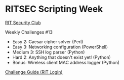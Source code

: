 # RITSEC Scripting Week
[RIT Security Club](https://ritsec.club)

Weekly Challenges #13

* Easy 2: Caesar cipher solver (Perl)
* Easy 3: Networking configuration (PowerShell)
* Medium 3: SSH log parser (Python)
* Hard 2: Anything that doesn't exist yet! (Python)
* Bonus: Wireless client MAC address logger (Python)

[Challenge Guide (RIT Login)](https://docs.google.com/document/d/1mivtz-taZkvjMT8-gVD439IPkr2aUwe1ZpLdfV66Llk/edit#heading=h.y2r5as1fa9w)
